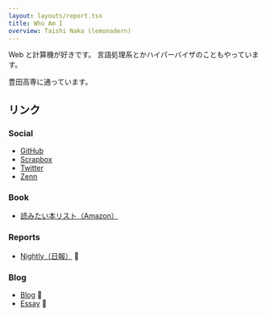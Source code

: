 ```yaml
---
layout: layouts/report.tsx
title: Who Am I
overview: Taishi Naka (lemonadern)
---
```


Web と計算機が好きです。
言語処理系とかハイパーバイザのこともやっています。

豊田高専に通っています。

## リンク

### Social

- [GitHub](https://github.com/lemonadern)
- [Scrapbox](https://scrapbox.io/lemonadern/)
- [Twitter](https://twitter.com/lemonadern)
- [Zenn](https://zenn.dev/lemonadern)

### Book

- [読みたい本リスト（Amazon）](https://www.amazon.co.jp/hz/wishlist/ls/14QM3K8A7R548?type=wishlist&filter=unpurchased&sort=priority&viewType=list)

### Reports

- [Nightly（日報）](nightly/) :tada:

<!--

- [Weekly](weekly/) :tada:
- [Monthly](monthly/) :tada:

 -->

### Blog

- [Blog](blog/) :construction:
- [Essay](essay/) :tada:
